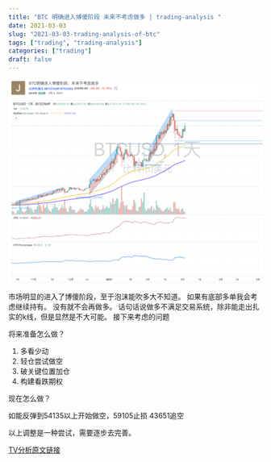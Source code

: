 ```yaml
---
title: "BTC 明确进入博傻阶段 未来不考虑做多 | trading-analysis "
date: 2021-03-03
slug: "2021-03-03-trading-analysis-of-btc"
tags: ["trading", "trading-analysis"]
categories: ["trading"]
draft: false
---
```


![](/images/2021-03-03-trading-analysis-of-btc_1.png)

市场明显的进入了博傻阶段，至于泡沫能吹多大不知道。
如果有底部多单我会考虑继续持有。
没有就不会再做多。
话句话说做多不满足交易系统，除非能走出扎实的k线，但是显然是不大可能。
接下来考虑的问题

将来准备怎么做？
1. 多看少动
2. 轻仓尝试做空
3. 破关键位置加仓
4. 构建看跌期权

现在怎么做？

如能反弹到54135以上开始做空，59105止损
43651追空


以上调整是一种尝试，需要逐步去完善。

[TV分析原文链接](https://cn.tradingview.com/chart/BTCUSD/z51e4wLu/)